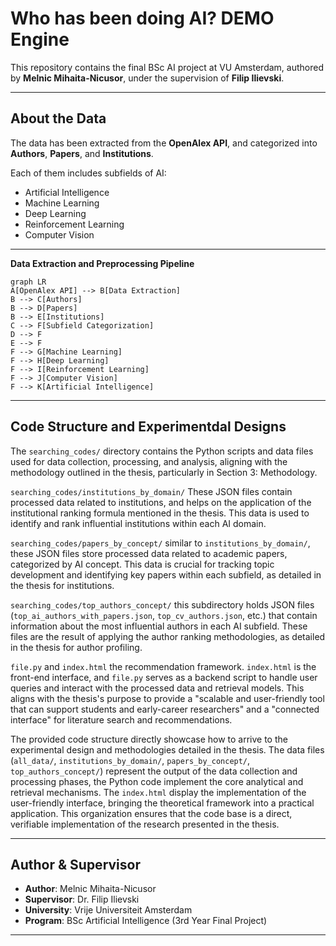 # Who has been doing AI? DEMO Engine

This repository contains the final BSc AI project at VU Amsterdam, authored by **Melnic Mihaita-Nicusor**, under the supervision of **Filip Ilievski**.

---

## About the Data

The data has been extracted from the **OpenAlex API**, and categorized into **Authors**, **Papers**, and **Institutions**.

Each of them includes subfields of AI:
- Artificial Intelligence
- Machine Learning
- Deep Learning
- Reinforcement Learning
- Computer Vision
---

**Data Extraction and Preprocessing Pipeline**
```mermaid
graph LR
A[OpenAlex API] --> B[Data Extraction]
B --> C[Authors]
B --> D[Papers]
B --> E[Institutions]
C --> F[Subfield Categorization]
D --> F
E --> F
F --> G[Machine Learning]
F --> H[Deep Learning]
F --> I[Reinforcement Learning]
F --> J[Computer Vision]
F --> K[Artificial Intelligence]
```
---

## Code Structure and Experimentdal Designs
The `searching_codes/` directory contains the Python scripts and data files used for data collection, processing, and analysis, aligning with the methodology outlined in the thesis, particularly in Section 3: Methodology.

`searching_codes/institutions_by_domain/`
These JSON files contain processed data related to institutions, and helps on the application of the institutional ranking formula mentioned in the thesis. This data is used to identify and rank influential institutions within each AI domain.

`searching_codes/papers_by_concept/`
similar to `institutions_by_domain/`, these JSON files store processed data related to academic papers, categorized by AI concept. This data is crucial for tracking topic development and identifying key papers within each subfield, as detailed in the thesis for institutions.

`searching_codes/top_authors_concept/`
this subdirectory holds JSON files (`top_ai_authors_with_papers.json`, `top_cv_authors.json`, etc.) that contain information about the most influential authors in each AI subfield. These files are the result of applying the author ranking methodologies, as detailed in the thesis for author profiling.

`file.py` and `index.html` the recommendation framework. `index.html` is the front-end interface, and `file.py` serves as a backend script to handle user queries and interact with the processed data and retrieval models. This aligns with the thesis's purpose to provide a "scalable and user-friendly tool that can support students and early-career researchers" and a "connected interface" for literature search and recommendations.

The provided code structure directly showcase how to arrive to the experimental design and methodologies detailed in the thesis. The data files (`all_data/`, `institutions_by_domain/`, `papers_by_concept/`, `top_authors_concept/`) represent the output of the data collection and processing phases, the Python code implement the core analytical and retrieval mechanisms. The `index.html` display the implementation of the user-friendly interface, bringing the theoretical framework into a practical application. This organization ensures that the code base is a direct, verifiable implementation of the research presented in the thesis. 

---

## Author & Supervisor

- **Author**: Melnic Mihaita-Nicusor  
- **Supervisor**: Dr. Filip Ilievski  
- **University**: Vrije Universiteit Amsterdam  
- **Program**: BSc Artificial Intelligence (3rd Year Final Project)

--- 
